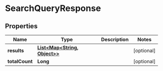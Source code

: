 
# SearchQueryResponse

## Properties
Name | Type | Description | Notes
------------ | ------------- | ------------- | -------------
**results** | [**List&lt;Map&lt;String, Object&gt;&gt;**](Map.md) |  |  [optional]
**totalCount** | **Long** |  |  [optional]




